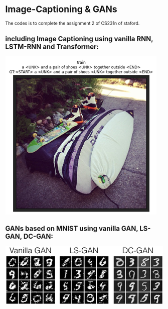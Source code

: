 # Image-Captioning & GANs
The codes is to complete the assignment 2 of CS231n of staford.
## including Image Captioning using vanilla RNN, LSTM-RNN and Transformer:
![](https://github.com/LiuXiaodong97/Image-Captioning-GANs/blob/main/images/%E5%BE%AE%E4%BF%A1%E5%9B%BE%E7%89%87_20210804144042.png)
## GANs based on MNIST using vanilla GAN, LS-GAN, DC-GAN:
![](https://github.com/LiuXiaodong97/Image-Captioning-GANs/blob/main/images/gan_outputs_pytorch.png)
